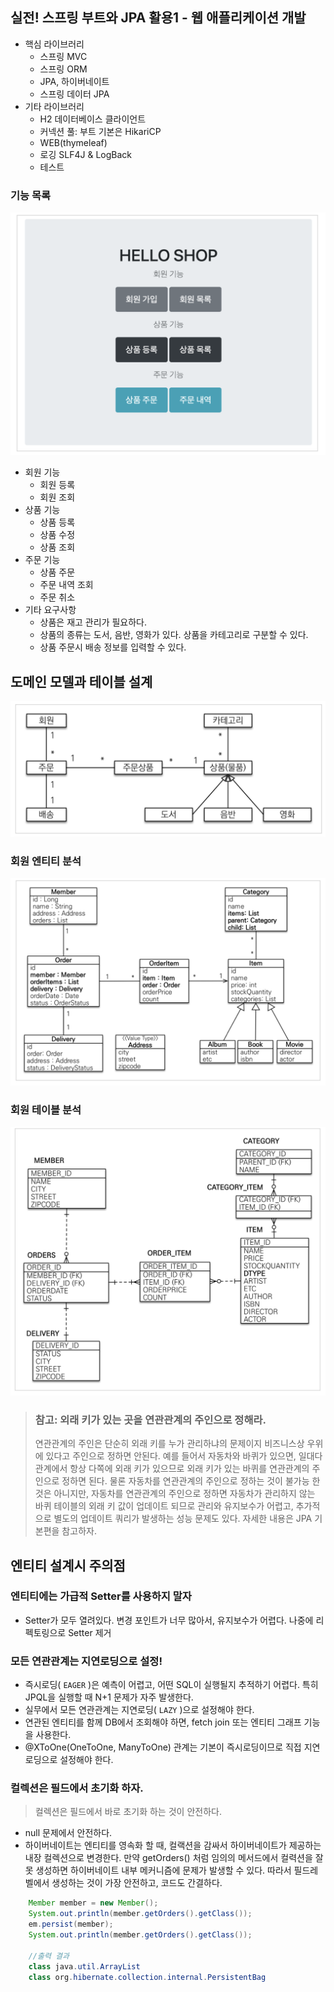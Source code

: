 ## 실전! 스프링 부트와 JPA 활용1 - 웹 애플리케이션 개발
- 핵심 라이브러리 
  - 스프링 MVC 
  - 스프링 ORM
  - JPA, 하이버네이트
  - 스프링 데이터 JPA 
- 기타 라이브러리
  - H2 데이터베이스 클라이언트 
  - 커넥션 풀: 부트 기본은 HikariCP 
  - WEB(thymeleaf)
  - 로깅 SLF4J & LogBack
  - 테스트

### 기능 목록
![img](./readmeIMG/sample.png)
- 회원 기능
  - 회원 등록
  - 회원 조회
- 상품 기능
  - 상품 등록
  - 상품 수정
  - 상품 조회
- 주문 기능 
  - 상품 주문
  - 주문 내역 조회
  - 주문 취소
- 기타 요구사항
  - 상품은 재고 관리가 필요하다.
  - 상품의 종류는 도서, 음반, 영화가 있다. 상품을 카테고리로 구분할 수 있다.
  - 상품 주문시 배송 정보를 입력할 수 있다.

## 도메인 모델과 테이블 설계
![img](./readmeIMG/domainModel.png)
### 회원 엔티티 분석
![img](./readmeIMG/memberEntity.png)
### 회원 테이블 분석
![img](./readmeIMG/memberTable.png)

> ### 참고: 외래 키가 있는 곳을 연관관계의 주인으로 정해라.
> 연관관계의 주인은 단순히 외래 키를 누가 관리하냐의 문제이지 비즈니스상 우위에 있다고 주인으로 정하면 안된다. 예를 들어서 자동차와 바퀴가 있으면, 일대다 관계에서 항상 다쪽에 외래 키가 있으므로 외래 키가 있는 바퀴를 연관관계의 주인으로 정하면 된다. 물론 자동차를 연관관계의 주인으로 정하는 것이 불가능 한 것은 아니지만, 자동차를 연관관계의 주인으로 정하면 자동차가 관리하지 않는 바퀴 테이블의 외래 키 값이 업데이트 되므로 관리와 유지보수가 어렵고, 추가적으로 별도의 업데이트 쿼리가 발생하는 성능 문제도 있다. 자세한 내용은 JPA 기본편을 참고하자.
> 

## 엔티티 설계시 주의점
### 엔티티에는 가급적 Setter를 사용하지 말자
- Setter가 모두 열려있다. 변경 포인트가 너무 많아서, 유지보수가 어렵다. 나중에 리펙토링으로 Setter 제거

### 모든 연관관계는 지연로딩으로 설정!
- 즉시로딩( `EAGER` )은 예측이 어렵고, 어떤 SQL이 실행될지 추적하기 어렵다. 특히 JPQL을 실행할 때 N+1 문제가 자주 발생한다.
- 실무에서 모든 연관관계는 지연로딩( `LAZY` )으로 설정해야 한다.
- 연관된 엔티티를 함께 DB에서 조회해야 하면, fetch join 또는 엔티티 그래프 기능을 사용한다. 
- @XToOne(OneToOne, ManyToOne) 관계는 기본이 즉시로딩이므로 직접 지연로딩으로 설정해야 한다.

### 컬렉션은 필드에서 초기화 하자.
> 컬렉션은 필드에서 바로 초기화 하는 것이 안전하다.
- null 문제에서 안전하다.
- 하이버네이트는 엔티티를 영속화 할 때, 컬랙션을 감싸서 하이버네이트가 제공하는 내장 컬렉션으로 변경한다. 만약 getOrders() 처럼 임의의 메서드에서 컬력션을 잘못 생성하면 하이버네이트 내부 메커니즘에 문제가 발생할 수 있다. 따라서 필드레벨에서 생성하는 것이 가장 안전하고, 코드도 간결하다.
```java
    Member member = new Member();
    System.out.println(member.getOrders().getClass());
    em.persist(member);
    System.out.println(member.getOrders().getClass());
    
    //출력 결과
    class java.util.ArrayList
    class org.hibernate.collection.internal.PersistentBag
```
